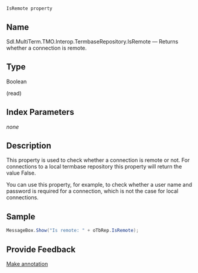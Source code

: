 

# 
    IsRemote property



## Name

Sdl.MultiTerm.TMO.Interop.TermbaseRepository.IsRemote —          Returns whether a connection is remote.



## Type

Boolean

(read)



## Index Parameters
*none*


## Description



This property is used to check whether a connection is remote or not. For connections to a local termbase repository this property will return the value False.

You can use this property, for example, to check whether a user name and password is required for a connection, which is not the case for local connections.



## Sample


```cs
MessageBox.Show("Is remote: " + oTbRep.IsRemote);
```



## Provide Feedback

[Make annotation](mailto:sdk-feedback@sdl.com&amp;subject=Reference%20for%20Sdl.MultiTerm.TMO.Interop.TermbaseRepository.IsRemote)

